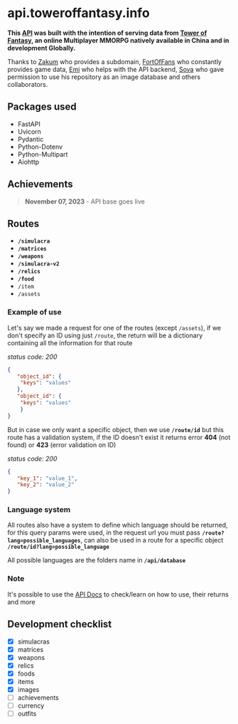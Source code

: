 # api.toweroffantasy.info

**This [API](https://api.toweroffantasy.info/docs) was built with the intention of serving data from [Tower of Fantasy](https://www.toweroffantasy-global.com), an online Multiplayer MMORPG natively available in China and in development Globally.**

Thanks to [Zakum](https://github.com/whotookzakum) who provides a subdomain, [FortOfFans](https://github.com/FortOfFans) who constantly provides game data, [Emi](https://github.com/eminentglory) who helps with the API backend, [Sova](https://github.com/Silyky) who gave permission to use his repository as an image database and others collaborators.

## Packages used

* FastAPI
* Uvicorn
* Pydantic
* Python-Dotenv
* Python-Multipart
* Aiohttp

## Achievements

> **November 07, 2023** - API base goes live

## Routes

* **`/simulacra`**
* **`/matrices`**
* **`/weapons`**
* **`/simulacra-v2`**
* **`/relics`**
* **`/food`**
* `/item`
* `/assets`

### Example of use

Let's say we made a request for one of the routes (except `/assets`), if we don't specify an ID using just `/route`, the return will be a dictionary containing all the information for that route

*status code: 200*

```json
{
   "object_id": {
	"keys": "values"
   },
   "object_id": {
	"keys": "values"
    }
}
```

But in case we only want a specific object, then we use **`/route/id`** but this route has a validation system, if the ID doesn't exist it returns error **404** (not found) or **423** (error validation on ID)

_status code: 200_

```json
{
   "key_1": "value_1",
   "key_2": "value_2"
}
```

### Language system

All routes also have a system to define which language should be returned, for this query params were used, in the request url you must pass **`/route?lang=possible_languages`**, can also be used in a route for a specific object **`/route/id?lang=possible_language`**

All possible languages are the folders name in **`/api/database`**

### Note

It's possible to use the [API Docs](https://api.toweroffantasy.info/docs) to check/learn on how to use, their returns and more

## Development checklist

* [X] simulacras
* [X] matrices
* [X] weapons
* [X] relics
* [X] foods
* [X] items
* [X] images
* [ ] achievements
* [ ] currency
* [ ] outfits
